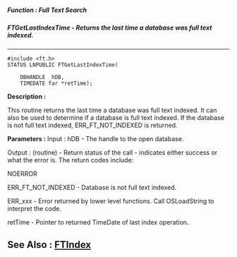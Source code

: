 ##### Function : Full Text Search
##### FTGetLastIndexTime - Returns the last time a database was full text indexed.
---
```
#include <ft.h>
STATUS LNPUBLIC FTGetLastIndexTime(

	DBHANDLE  hDB,
	TIMEDATE far *retTime);
```
**Description :**

This routine returns the last time a database was full text indexed.  It can 
also be used to determine if a database is full text indexed.  If the database 
is not full text indexed, ERR_FT_NOT_INDEXED is returned.


**Parameters :**
Input :
hDB  -  The handle to the open database.

Output :
(routine)  -   Return status of the call - indicates either success or what the error is. The return codes include:

NOERROR

ERR_FT_NOT_INDEXED - Database is not full text indexed.

ERR_xxx - Error returned by lower level functions. Call OSLoadString to interpret the code.


retTime  -  Pointer to returned TimeDate of last index operation.


**See Also :**
[FTIndex](/domino-c-api-docs/reference/Func/FTIndex)
---
